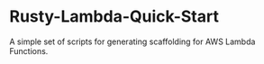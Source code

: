 # Rusty-Lambda-Quick-Start
A simple set of scripts for generating scaffolding for AWS Lambda Functions.
